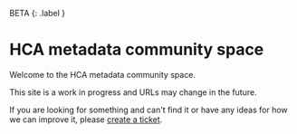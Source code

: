 <script src="https://kit.fontawesome.com/fc66878563.js" crossorigin="anonymous"></script>

BETA
{: .label }

# HCA metadata community space

Welcome to the HCA metadata community space.

This site is a work in progress and URLs may change in the future. 

If you are looking for something and can't find it or have any ideas for how we can improve it, please [create a ticket](https://github.com/ebi-ait/hca-metadata-community/issues/new/choose).
